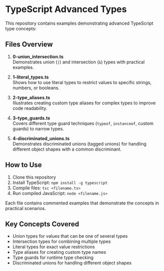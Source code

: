 # TypeScript Advanced Types

This repository contains examples demonstrating advanced TypeScript type concepts:

## Files Overview

1. **0-union_intersection.ts**  
   Demonstrates union (`|`) and intersection (`&`) types with practical examples.

2. **1-literal_types.ts**  
   Shows how to use literal types to restrict values to specific strings, numbers, or booleans.

3. **2-type_aliases.ts**  
   Illustrates creating custom type aliases for complex types to improve code readability.

4. **3-type_guards.ts**  
   Covers different type guard techniques (`typeof`, `instanceof`, custom guards) to narrow types.

5. **4-discriminated_unions.ts**  
   Demonstrates discriminated unions (tagged unions) for handling different object shapes with a common discriminant.

## How to Use

1. Clone this repository
2. Install TypeScript: `npm install -g typescript`
3. Compile files: `tsc <filename.ts>`
4. Run compiled JavaScript: `node <filename.js>`

Each file contains commented examples that demonstrate the concepts in practical scenarios.

## Key Concepts Covered

- Union types for values that can be one of several types
- Intersection types for combining multiple types
- Literal types for exact value restrictions
- Type aliases for creating custom type names
- Type guards for runtime type checking
- Discriminated unions for handling different object shapes
